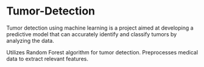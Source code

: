 # Tumor-Detection
Tumor detection using machine learning is a project aimed at developing a predictive model that can accurately identify and classify tumors by analyzing the data.
<P>Utilizes Random Forest algorithm for tumor detection.
Preprocesses medical data to extract relevant features.</P>
